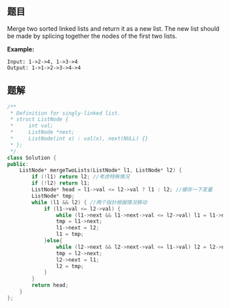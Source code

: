 ## 题目

Merge two sorted linked lists and return it as a new list. The new list should be made by splicing together the nodes of the first two lists.

**Example:**

```
Input: 1->2->4, 1->3->4
Output: 1->1->2->3->4->4
```



## 题解

```c++
/**
 * Definition for singly-linked list.
 * struct ListNode {
 *     int val;
 *     ListNode *next;
 *     ListNode(int x) : val(x), next(NULL) {}
 * };
 */
class Solution {
public:
    ListNode* mergeTwoLists(ListNode* l1, ListNode* l2) {
        if (!l1) return l2; //考虑特殊情况
        if (!l2) return l1;
        ListNode* head = l1->val <= l2->val ? l1 : l2; //缓存一下变量
        ListNode* tmp;
        while (l1 && l2) { //两个指针根据情况移动
            if (l1->val <= l2->val) {
                while (l1->next && l1->next->val <= l2->val) l1 = l1->next;
                tmp = l1->next;
                l1->next = l2;
                l1 = tmp;
            }else{
                while (l2->next && l2->next->val <= l1->val) l2 = l2->next;
                tmp = l2->next;
                l2->next = l1;
                l2 = tmp;
            }
        }
        return head;
    }
};
```



